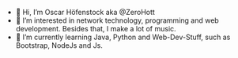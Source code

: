 - 👋 Hi, I’m Oscar Höfenstock aka @ZeroHott
- 👀 I’m interested in network technology, programming and web development.
      Besides that, I make a lot of music.
- 🌱 I’m currently learning Java, Python and Web-Dev-Stuff, such as Bootstrap, NodeJs and Js.

<!---
ZeroHott/ZeroHott is a ✨ special ✨ repository because its `README.md` (this file) appears on your GitHub profile.
You can click the Preview link to take a look at your changes.
--->

